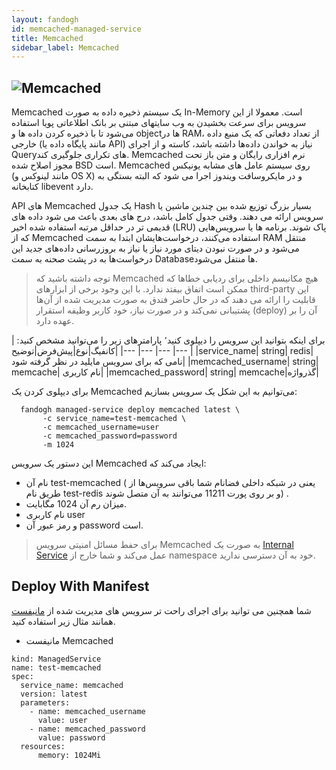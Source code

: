 ```yaml
---
layout: fandogh
id: memcached-managed-service
title: Memcached
sidebar_label: Memcached
---
```



## ![Memcached](/img/docs/memcached-managed-service.png "Memcached")

Memcached یک سیستم ذخیره داده به صورت In-Memory است. معمولا از این سرویس برای سرعت بخشیدن به وب سایتهای مبتنی بر بانک اطلاعاتی پویا استفاده می‌شود تا با ذخیره کردن داده ها و objectها در RAM، از تعداد دفعاتی که یک منبع داده خارجی (مانند پایگاه داده یا API) نیاز به خواندن داده‌ها داشته باشد، کاسته و از اجرای Query‌های تکراری جلوگیری کند. Memcached نرم افزاری رایگان و متن باز تحت مجوز اصلاح شده BSD است. Memcached روی سیستم عامل های مشابه یونیکس (مانند لینوکس و OS X) و در مایکروسافت ویندوز اجرا می شود که البته بستگی به کتابخانه libevent دارد.</br>

API های Memcached یک جدول Hash بسیار بزرگ توزیع شده بین چندین ماشین یا سرویس ارائه می دهند. وقتی جدول کامل باشد، درج های بعدی باعث می شود داده های قدیمی تر در حداقل مرتبه استفاده شده اخیر (LRU) پاک شوند. برنامه ها یا سرویس‌هایی که از Memcached استفاده می‌کنند، درخواست‌هایشان ابتدا به سمت RAM منتقل می‌شود و در صورت نبودن دیتای مورد نیاز یا نیاز به بروزرسانی داده‌های جدید این درخواست‌ها به در پشت صحنه به سمت Databaseها منتفل می‌شود.

> توجه داشته باشید که Memcached هیچ مکانیسم داخلی برای ردیابی خطاها که ممکن است اتفاق بیفتد ندارد. با این وجود برخی از ابزارهای third-party این قابلیت را ارائه می دهند که در حال حاضر فندق به صورت مدیریت شده از آن‌ها پشتیبانی‌ نمی‌کند و در صورت نیاز، خود کاربر وظیفه استقرار (deploy) ‌آن را بر عهده دارد.

برای اینکه بتوانید این سرویس را دیپلوی کنید٬ پارامتر‌های زیر را می‌توانید مشخص کنید:
|کانفیگ|نوع|پیش‌فرض|توضیح|
|---	|---	|---	|---	|
|service_name| string| redis| نامی که برای سرویس مایلید در نظر گرفته شود|
|memcached_username| string| memcache| نام کاربری|
|memcached_password| string| memcache|گذرواژه|

برای دیپلوی کردن یک Memcached می‌توانیم به این شکل یک سرویس بسازیم:
```
  fandogh managed-service deploy memcached latest \
       -c service_name=test-memcached \
       -c memcached_username=user
       -c memcached_password=password
       -m 1024
```
این دستور یک سرویس Memcached ایجاد می‌کند که:
* نام آن test-memcached ( یعنی در شبکه داخلی فضانام شما باقی سرویس‌ها از طریق نام test-redis و بر روی پورت 11211 می‌توانند به آن متصل شوند) .
* میزان رم آن 1024 مگابایت.
* نام کاربری user
* و رمز عبور آن password است.

>  برای حفط مسائل امنیتی سرویس Memcached به صورت یک [Internal Service](https://docs.fandogh.cloud/docs/services.html#%DB%B2-%D8%B3%D8%B1%D9%88%DB%8C%D8%B3-%D9%87%D8%A7%DB%8C-%D8%AE%D8%A7%D8%B1%D8%AC%DB%8C-%DB%8C%D8%A7-external-service) عمل می‌کند و شما خارج از namespace خود به آن دسترسی ندارید.

## Deploy With Manifest
  

شما همچنین می توانید برای اجرای راحت تر سرویس های مدیریت شده از [مانیفست](https://docs.fandogh.cloud/docs/service-manifest.html) همانند مثال زیر استفاده کنید.

- مانیفست Memcached
```
kind: ManagedService
name: test-memcached
spec:
  service_name: memcached
  version: latest
  parameters:
    - name: memcached_username
      value: user
    - name: memcached_password
      value: password
  resources:
      memory: 1024Mi
```
